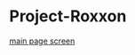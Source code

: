 # Project-Roxxon

[main page screen](https://github.com/Babak-Chalacki/Project-Roxxon/blob/d822b72f6152355cd951352aa995513707e7e33e/Screen-Mainpage.png)
